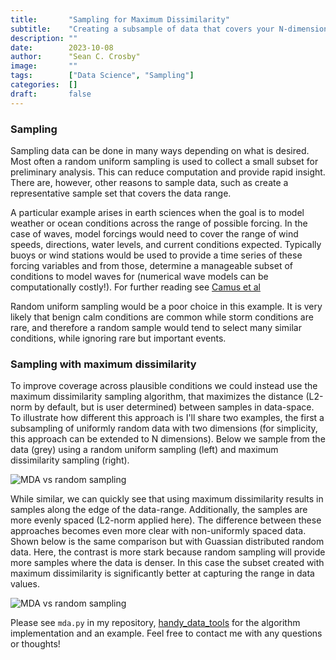 ```yaml
---
title:       "Sampling for Maximum Dissimilarity"
subtitle:    "Creating a subsample of data that covers your N-dimensional space"
description: ""
date:        2023-10-08
author:      "Sean C. Crosby"
image:       ""
tags:        ["Data Science", "Sampling"]
categories:  []
draft:       false
---
```


<script type="text/javascript"
  src="https://cdn.mathjax.org/mathjax/latest/MathJax.js?config=TeX-AMS-MML_HTMLorMML">
</script>

### Sampling

Sampling data can be done in many ways depending on what is desired. Most often a random uniform sampling is used to collect a small subset for preliminary analysis. This can reduce computation and provide rapid insight. There are, however, other reasons to sample data, such as create a representative sample set that covers the data range.

A particular example arises in earth sciences when the goal is to model weather or ocean conditions across the range of possible forcing. In the case of waves, model forcings would need to cover the range of wind speeds, directions, water levels, and current conditions expected. Typically buoys or wind stations would be used to provide a time series of these forcing variables and from those, determine a manageable subset of conditions to model waves for (numerical wave models can be computationally costly!). For further reading see [Camus et al](https://www.sciencedirect.com/science/article/abs/pii/S0378383911000354)

Random uniform sampling would be a poor choice in this example. It is very likely that benign calm conditions are common while storm conditions are rare, and therefore a random sample would tend to select many similar conditions, while ignoring rare but important events.

### Sampling with maximum dissimilarity

To improve coverage across plausible conditions we could instead use the maximum dissimilarity sampling algorithm, that maximizes the distance (L2-norm by default, but is user determined) between samples in data-space. To illustrate how different this approach is I'll share two examples, the first a subsampling of uniformly random data with two dimensions (for simplicity, this approach can be extended to N dimensions). Below we sample from the data (grey) using a random uniform sampling (left) and maximum dissimilarity sampling (right).

![MDA vs random sampling](/img/mda_uniform.png)

While similar, we can quickly see that using maximum dissimilarity results in samples along the edge of the data-range. Additionally, the samples are more evenly spaced (L2-norm applied here). The difference between these approaches becomes even more clear with non-uniformly spaced data. Shown below is the same comparison but with Guassian distributed random data. Here, the contrast is more stark because random sampling will provide more samples where the data is denser. In this case the subset created with maximum dissimilarity is significantly better at capturing the range in data values.

![MDA vs random sampling](/img/mda_gaussian.png)

Please see `mda.py` in my repository, [handy_data_tools](https://github.com/sccrosby/handy_data_tools) for the algorithm implementation and an example. Feel free to contact me with any questions or thoughts!
